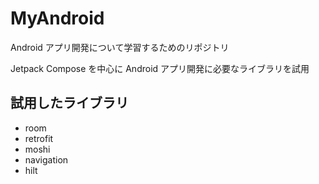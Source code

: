 # MyAndroid
Android アプリ開発について学習するためのリポジトリ

Jetpack Compose を中心に Android アプリ開発に必要なライブラリを試用

## 試用したライブラリ

- room
- retrofit
- moshi
- navigation
- hilt
